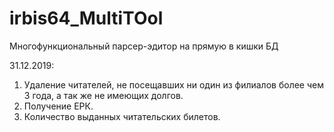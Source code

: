 # irbis64_MultiTOol
Многофункциональный парсер-эдитор на прямую в кишки БД

31.12.2019:
1. Удаление читателей, не посещавших ни один из филиалов более чем 3 года, а так же не имеющих долгов.
2. Получение ЕРК.
3. Количество выданных читательских билетов.
